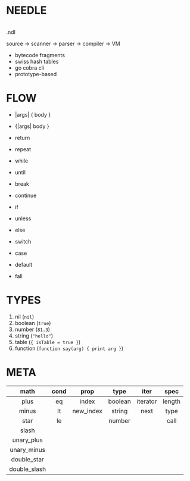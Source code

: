 # NEEDLE

```needle

```

.ndl

source -> scanner -> parser -> compiler -> VM

- bytecode fragments
- swiss hash tables
- go cobra cli
- prototype-based

# FLOW

- |args| { body }
- {|args| body }
- return

- repeat
- while
- until
- break
- continue

- if
- unless
- else

- switch
- case
- default
- fall

# TYPES

1. nil (`nil`)
2. boolean (`true`)
3. number (`81.3`)
4. string (`"hello"`)
5. table (`{ isTable = true }`)
6. function (`function say(arg) { print arg }`)

# META

|     math     | cond |   prop    |  type   |   iter   |  spec  |
| :----------: | :--: | :-------: | :-----: | :------: | :----: |
|     plus     |  eq  |   index   | boolean | iterator | length |
|    minus     |  lt  | new_index | string  |   next   |  type  |
|     star     |  le  |           | number  |          |  call  |
|    slash     |      |           |         |          |        |
|  unary_plus  |      |           |         |          |        |
| unary_minus  |      |           |         |          |        |
| double_star  |      |           |         |          |        |
| double_slash |      |           |         |          |        |
